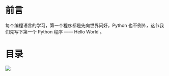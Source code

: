 # 前言  

每个编程语言的学习，第一个程序都是先向世界问好，Python 也不例外，这节我们先写下第一个 Python 程序 —— Hello World 。

# 目录  

![](http://twowaterimage.oss-cn-beijing.aliyuncs.com/2019-08-16-%E7%AC%AC%E4%B8%80%E4%B8%AA%20Python%20%E7%A8%8B%E5%BA%8F.png)
